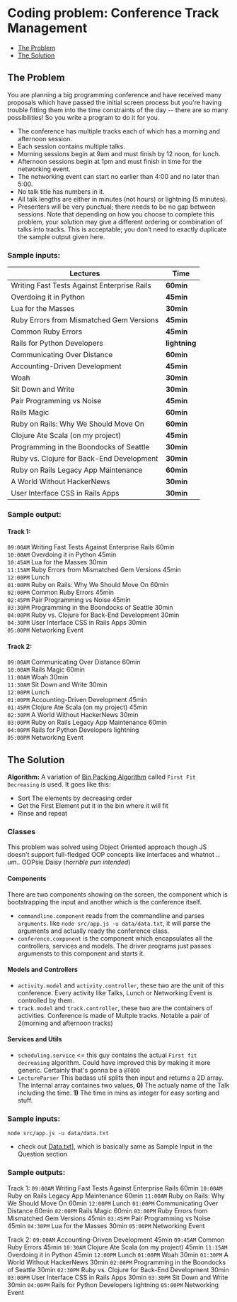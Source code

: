# Coding problem: Conference Track Management
- [The Problem](#the-problem)
- [The Solution](#the-solution)
## The Problem
You are planning a big programming conference and have received many proposals which have 
passed the initial screen process but you're having trouble fitting them into the time constraints 
of the day -- there are so many possibilities! So you write a program to do it for you. 

- The conference has multiple tracks each of which has a morning and afternoon session.
- Each session contains multiple talks.
- Morning sessions begin at 9am and must finish by 12 noon, for lunch.
- Afternoon sessions begin at 1pm and must finish in time for the networking event.
- The networking event can start no earlier than 4:00 and no later than 5:00.
- No talk title has numbers in it.
- All talk lengths are either in minutes (not hours) or lightning (5 minutes).
- Presenters will be very punctual; there needs to be no gap between sessions.  Note 
that depending on how you choose to complete this problem, your solution may give a 
different ordering or combination of talks into tracks. This is acceptable; you don’t need 
to exactly duplicate the sample output given here.

### Sample inputs:
|Lectures|Time|
|---|---|
| Writing Fast Tests Against Enterprise Rails |**60min** |
|Overdoing it in Python |**45min**|
|Lua for the Masses |**30min**|
|Ruby Errors from Mismatched Gem Versions |**45min**|
|Common Ruby Errors |**45min**|
|Rails for Python Developers |**lightning**|
|Communicating Over Distance |**60min**|
|Accounting-Driven Development |**45min**|
|Woah |**30min**|
|Sit Down and Write |**30min**|
|Pair Programming vs Noise |**45min**|
|Rails Magic |**60min**|
|Ruby on Rails: Why We Should Move On |**60min**|
|Clojure Ate Scala (on my project) |**45min**|
|Programming in the Boondocks of Seattle |**30min**|
|Ruby vs. Clojure for Back-End Development |**30min**|
|Ruby on Rails Legacy App Maintenance |**60min**|
|A World Without HackerNews |**30min**|
|User Interface CSS in Rails Apps |**30min**|
### Sample output:  
#### Track 1:
`09:00AM` Writing Fast Tests Against Enterprise Rails 60min\
`10:00AM` Overdoing it in Python 45min\
`10:45AM` Lua for the Masses 30min\
`11:15AM` Ruby Errors from Mismatched Gem Versions 45min\
`12:00PM` Lunch\
`01:00PM` Ruby on Rails: Why We Should Move On 60min\
`02:00PM` Common Ruby Errors 45min\
`02:45PM` Pair Programming vs Noise 45min\
`03:30PM` Programming in the Boondocks of Seattle 30min\
`04:00PM` Ruby vs. Clojure for Back-End Development 30min\
`04:30PM` User Interface CSS in Rails Apps 30min\
`05:00PM` Networking Event
#### Track 2:
`09:00AM` Communicating Over Distance 60min\
`10:00AM` Rails Magic 60min\
`11:00AM` Woah 30min\
`11:30AM` Sit Down and Write 30min\
`12:00PM` Lunch\
`01:00PM` Accounting-Driven Development 45min\
`01:45PM` Clojure Ate Scala (on my project) 45min\
`02:30PM` A World Without HackerNews 30min\
`03:00PM` Ruby on Rails Legacy App Maintenance 60min\
`04:00PM` Rails for Python Developers lightning\
`05:00PM` Networking Event

## The Solution
**Algorithm:** A variation of [Bin Packing Algorithm](https://www.youtube.com/watch?v=kiMFyTWqLhc) called `First Fit Decreasing` is used. It goes like this: 
- Sort The elements by decreasing order
- Get the First Element put it in the bin where it will fit
- Rinse and repeat

### Classes
This problem was solved using Object Oriented approach though JS doesn't support full-fledged OOP concepts like interfaces and whatnot .. um.. OOPsie Daisy (*horrible pun intended*)
#### Components
There are two components showing on the screen, the component which is bootstrapping the input and another which is the conference itself.
- `commandline.component` reads from the commandline and parses `arguments`. like `node src/app.js -u data/data.txt`, it will parse the arguments and actually ready the conference class.
- `conference.component` is the component which encapsulates all the controllers, services and models. The driver programs just passes argumensts to this component and starts it.

#### Models and Controllers
- `activity.model` and `activity.controller`, these two are the unit of this conference. Every activity like Talks, Lunch or Networking Event is controlled by them.
- `track.model` and `track.controller`, these two are the containers of activities. Conference is made of Multple tracks. Notable a pair of 2(morning and afternoon tracks)

#### Services and Utils
- `scheduling.service` <= this guy contains the actual `First fit decreasing` algorithm. Could have improved this by making it more generic. Certainly that's gonna be a `@TODO`
- `LectureParser` This badass util splits then input and returns a 2D array. The internal array containes two values, **0)** The actualy name of the Talk including the time. **1)** The time in mins as integer for easy sorting and stuff.

### Sample inputs:
```
node src/app.js -u data/data.txt
```
- check out [Data.txt](./tree/master/data/data.txt)], which is basically same as Sample Input in the Question section
### Sample outputs:
Track 1:
`09:00AM` Writing Fast Tests Against Enterprise Rails 60min
`10:00AM` Ruby on Rails Legacy App Maintenance 60min
`11:00AM` Ruby on Rails: Why We Should Move On 60min
`12:00PM` Lunch
`01:00PM` Communicating Over Distance 60min
`02:00PM` Rails Magic 60min
`03:00PM` Ruby Errors from Mismatched Gem Versions 45min
`03:45PM` Pair Programming vs Noise 45min
`04:30PM` Lua for the Masses 30min
`05:00PM` Networking Event


Track 2:
`09:00AM` Accounting-Driven Development 45min
`09:45AM` Common Ruby Errors 45min
`10:30AM` Clojure Ate Scala (on my project) 45min
`11:15AM` Overdoing it in Python 45min
`12:00PM` Lunch
`01:00PM` Woah 30min
`01:30PM` A World Without HackerNews 30min
`02:00PM` Programming in the Boondocks of Seattle 30min
`02:30PM` Ruby vs. Clojure for Back-End Development 30min
`03:00PM` User Interface CSS in Rails Apps 30min
`03:30PM` Sit Down and Write 30min
`04:00PM` Rails for Python Developers lightning
`05:00PM` Networking Event
